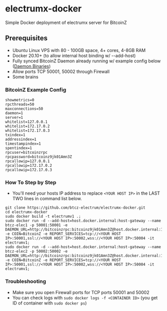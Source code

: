 # electrumx-docker
Simple Docker deployment of electrumx server for BitcoinZ

## Prerequisites
* Ubuntu Linux VPS with 80 - 100GB space, 4+ cores, 4-8GB RAM
* Docker 20.10+ (to allow internal host binding w/ --add-host)
* Fully synced BitcoinZ Daemon already running w/ example config below ([Daemon Binaries](https://github.com/btcz/bitcoinz/releases))
* Allow ports TCP 50001, 50002 through Firewall
* Some brains

### BitcoinZ Example Config
```
showmetrics=0
rpcthreads=50
maxconnections=50
daemon=1
server=1
whitelist=127.0.0.1
whitelist=172.17.0.2
whitelist=172.17.0.3
txindex=1
addressindex=1
timestampindex=1
spentindex=1
rpcuser=bitcoinzrpc
rpcpassword=bitcoinz9jk01Amn3Z
rpcallowip=127.0.0.1
rpcallowip=172.17.0.2
rpcallowip=172.17.0.3
```

### How To Step by Step

* You'll need your hosts IP address to replace `<YOUR HOST IP>` in the LAST TWO lines in command list below.
```
git clone https://github.com/btcz-electrum/electrumx-docker.git
cd electrumx-docker
sudo docker build -t electrumv1 .;
sudo docker run -d --add-host=host.docker.internal:host-gateway --name btcz-elec1 -p 50001:50001 -e DAEMON_URL=http://bitcoinzrpc:bitcoinz9jk01Amn3Z@host.docker.internal:1979 -e COIN=BitcoinZ -e REPORT_SERVICES=tcp://<YOUR HOST IP>:50001,ssl://<YOUR HOST IP>:50002,wss://<YOUR HOST IP>:50004 -it electrumv1;
sudo docker run -d --add-host=host.docker.internal:host-gateway --name btcz-elec2 -p 50002:50002 -e DAEMON_URL=http://bitcoinzrpc:bitcoinz9jk01Amn3Z@host.docker.internal:1979 -e COIN=BitcoinZ -e REPORT_SERVICES=tcp://<YOUR HOST IP>:50001,ssl://<YOUR HOST IP>:50002,wss://<YOUR HOST IP>:50004 -it electrumv1;
```

### Troubleshooting
* Make sure you open Firewall ports for TCP ports 50001 and 50002
* You can check logs with `sudo docker logs -f <CONTAINER ID>` (you get ID of container with `sudo docker ps`) 

